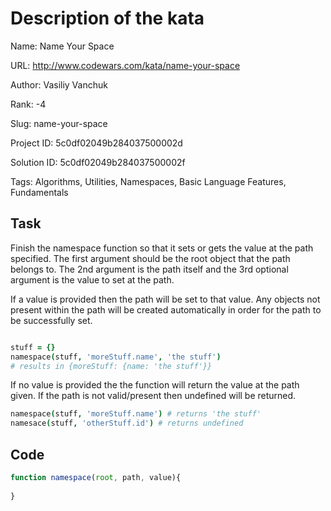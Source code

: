 # Description of the kata

Name: Name Your Space

URL: http://www.codewars.com/kata/name-your-space

Author: Vasiliy Vanchuk

Rank: -4

Slug: name-your-space

Project ID: 5c0df02049b284037500002d

Solution ID: 5c0df02049b284037500002f

Tags: Algorithms, Utilities, Namespaces, Basic Language Features, Fundamentals

## Task

Finish the namespace function so that it sets or gets the value at the path specified. The first argument should be the root object that the path belongs to. The 2nd argument is the path itself and the 3rd optional argument is the value to set at the path. 

If a value is provided then the path will be set to that value. Any objects not present within the path will be created automatically in order for the path to be successfully set.

```coffeescript

stuff = {}
namespace(stuff, 'moreStuff.name', 'the stuff')
# results in {moreStuff: {name: 'the stuff'}}

```

If no value is provided the the function will return the value at the path given. If the path is not valid/present then undefined will be returned. 

```coffeescript
namespace(stuff, 'moreStuff.name') # returns 'the stuff'
namesace(stuff, 'otherStuff.id') # returns undefined
```

## Code

```javascript
function namespace(root, path, value){
  
}
```

